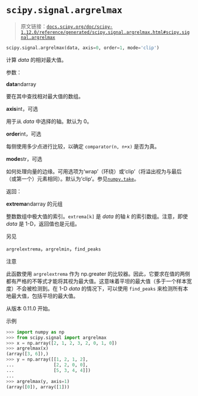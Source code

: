 # `scipy.signal.argrelmax`

> 原文链接：[`docs.scipy.org/doc/scipy-1.12.0/reference/generated/scipy.signal.argrelmax.html#scipy.signal.argrelmax`](https://docs.scipy.org/doc/scipy-1.12.0/reference/generated/scipy.signal.argrelmax.html#scipy.signal.argrelmax)

```py
scipy.signal.argrelmax(data, axis=0, order=1, mode='clip')
```

计算 *data* 的相对最大值。

参数：

**data**ndarray

要在其中查找相对最大值的数组。

**axis**int，可选

用于从 *data* 中选择的轴。默认为 0。

**order**int，可选

每侧使用多少点进行比较，以确定 `comparator(n, n+x)` 是否为真。

**mode**str，可选

如何处理向量的边缘。可用选项为‘wrap’（环绕）或‘clip’（将溢出视为与最后（或第一个）元素相同）。默认为‘clip’。参见[`numpy.take`](https://numpy.org/devdocs/reference/generated/numpy.take.html#numpy.take "(在 NumPy v2.0.dev0 中)")。

返回：

**extrema**ndarray 的元组

整数数组中极大值的索引。`extrema[k]` 是 *data* 的轴 *k* 的索引数组。注意，即使 *data* 是 1-D，返回值也是元组。

另见

`argrelextrema`，`argrelmin`，`find_peaks`

注意

此函数使用 `argrelextrema` 作为 np.greater 的比较器。因此，它要求在值的两侧都有严格的不等式才能将其视为最大值。这意味着平坦的最大值（多于一个样本宽度）不会被检测到。在 1-D *data* 的情况下，可以使用 `find_peaks` 来检测所有本地最大值，包括平坦的最大值。

从版本 0.11.0 开始。

示例

```py
>>> import numpy as np
>>> from scipy.signal import argrelmax
>>> x = np.array([2, 1, 2, 3, 2, 0, 1, 0])
>>> argrelmax(x)
(array([3, 6]),)
>>> y = np.array([[1, 2, 1, 2],
...               [2, 2, 0, 0],
...               [5, 3, 4, 4]])
...
>>> argrelmax(y, axis=1)
(array([0]), array([1])) 
```
